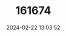 ---
title: "161674"
category: "Hexatrygon bickelli"
draft: false
date: 2024-02-22 13:03:52
languages:
  English: ["Sixgill Stingray"]
---